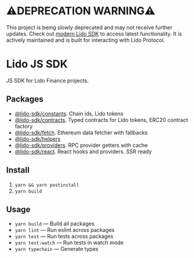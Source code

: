 # ⚠️DEPRECATION WARNING⚠️

This project is being slowly deprecated and may not receive further updates.
Check out [modern Lido SDK](https://github.com/lidofinance/lido-ethereum-sdk/pulls) to access latest functionality. It is actively maintained and is built for interacting with Lido Protocol.

# Lido JS SDK

JS SDK for Lido Finance projects.

## Packages

- [@lido-sdk/constants](/packages/constants/README.md). Chain ids, Lido tokens
- [@lido-sdk/contracts](/packages/contracts/README.md). Typed contracts for Lido tokens, ERC20 contract factory
- [@lido-sdk/fetch](/packages/fetch/README.md). Ethereum data fetcher with fallbacks
- [@lido-sdk/helpers](/packages/helpers/README.md)
- [@lido-sdk/providers](/packages/providers/README.md). RPC provider getters with cache
- [@lido-sdk/react](/packages/react/README.md). React hooks and providers. SSR ready

## Install

1. `yarn && yarn postinstall`
2. `yarn build`

## Usage

- `yarn build` — Build all packages
- `yarn lint` — Run eslint across packages
- `yarn test` — Run tests across packages
- `yarn test:watch` — Run tests in watch mode
- `yarn typechain` — Generate types
